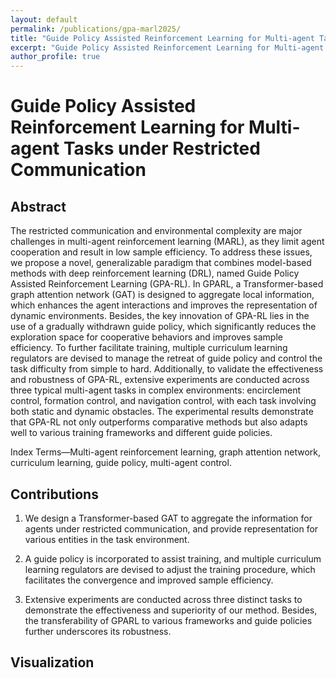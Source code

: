 ```yaml
---
layout: default
permalink: /publications/gpa-marl2025/
title: "Guide Policy Assisted Reinforcement Learning for Multi-agent Tasks under Restricted Communication (TNNLS 2025)"
excerpt: "Guide Policy Assisted Reinforcement Learning for Multi-agent Tasks under Restricted Communication (TNNLS 2025)"
author_profile: true
---
```


# Guide Policy Assisted Reinforcement Learning for Multi-agent Tasks under Restricted Communication

## Abstract
The restricted communication and environmental
complexity are major challenges in multi-agent reinforcement
learning (MARL), as they limit agent cooperation and result
in low sample efficiency. To address these issues, we propose
a novel, generalizable paradigm that combines model-based
methods with deep reinforcement learning (DRL), named Guide
Policy Assisted Reinforcement Learning (GPA-RL). In GPARL,
a Transformer-based graph attention network (GAT) is
designed to aggregate local information, which enhances the
agent interactions and improves the representation of dynamic
environments. Besides, the key innovation of GPA-RL lies in the
use of a gradually withdrawn guide policy, which significantly
reduces the exploration space for cooperative behaviors and
improves sample efficiency. To further facilitate training, multiple
curriculum learning regulators are devised to manage the retreat
of guide policy and control the task difficulty from simple to
hard. Additionally, to validate the effectiveness and robustness
of GPA-RL, extensive experiments are conducted across three
typical multi-agent tasks in complex environments: encirclement
control, formation control, and navigation control, with each task
involving both static and dynamic obstacles. The experimental
results demonstrate that GPA-RL not only outperforms comparative
methods but also adapts well to various training frameworks
and different guide policies.

Index Terms—Multi-agent reinforcement learning, graph attention
network, curriculum learning, guide policy, multi-agent
control.

## Contributions
1. We design a Transformer-based GAT to aggregate the
information for agents under restricted communication,
and provide representation for various entities in the task
environment.

2. A guide policy is incorporated to assist training, and
multiple curriculum learning regulators are devised to
adjust the training procedure, which facilitates the convergence
and improved sample efficiency.

3. Extensive experiments are conducted across three distinct
tasks to demonstrate the effectiveness and superiority
of our method. Besides, the transferability of GPARL
to various frameworks and guide policies further
underscores its robustness.

## Visualization

<!--  
3. Keke Huang, Yimin Shi, Dujian Ding, Yifei Li, **Yang Fei**, Laks Lakshmanan, Xiaokui Xiao, ThriftLLM: On Cost-Effective Selection of Large Language Models for Optimal Query Performance, ([Preprint](https://arxiv.org/abs/2501.04901)), Oct 2024. -->

<!-- Shengyue Yao\*, **Yang Fei\***, Shanzhe Lei, Xuhong Wang, Lin Yilun, Yu Qiao, *Optimizing Organization in Multi-Agent Systems via a Time and Task Sensitive Strategy $T^2$SO: Theoretical and Practical Evidences*, (Submitted to **AAAI'25**), Aug 2024. -->
